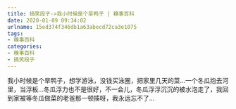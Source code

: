 ```yaml
---
title: 搞笑段子->我小时候是个旱鸭子 | 糗事百科
date: 2020-01-09 09:34:02
urlname: 15ed374f346db1a63abecd72ca3e1075
tags: 
- 糗事百科
categories:
- 糗事百科
- 搞笑段子
---
```

我小时候是个旱鸭子，想学游泳，没钱买泳圈，把家里几天的菜...一个冬瓜抱去河里，当浮板...冬瓜浮力也不是很好，不一会儿，冬瓜浮浮沉沉的被水泡走了，我回到家被等冬瓜做菜的老爸那一顿揍呀，我永远忘不了...


